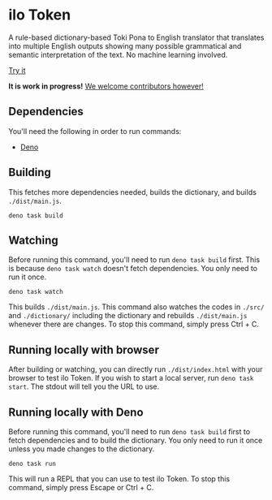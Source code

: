 # ilo Token

A rule-based dictionary-based Toki Pona to English translator that translates
into multiple English outputs showing many possible grammatical and semantic
interpretation of the text. No machine learning involved.

[Try it](https://ilo-token.github.io/)

**It is work in progress!**
[We welcome contributors however!](./CONTRIBUTING.md)

## Dependencies

You'll need the following in order to run commands:

- [Deno](https://deno.com/)

## Building

This fetches more dependencies needed, builds the dictionary, and builds
`./dist/main.js`.

```
deno task build
```

## Watching

Before running this command, you'll need to run `deno task build` first. This is
because `deno task watch` doesn't fetch dependencies. You only need to run it
once.

```
deno task watch
```

This builds `./dist/main.js`. This command also watches the codes in `./src/`
and `./dictionary/` including the dictionary and rebuilds `./dist/main.js`
whenever there are changes. To stop this command, simply press Ctrl + C.

## Running locally with browser

After building or watching, you can directly run `./dist/index.html` with your
browser to test ilo Token. If you wish to start a local server, run
`deno task start`. The stdout will tell you the URL to use.

## Running locally with Deno

Before running this command, you'll need to run `deno task build` first to fetch
dependencies and to build the dictionary. You only need to run it once unless
you made changes to the dictionary.

```
deno task run
```

This will run a REPL that you can use to test ilo Token. To stop this command,
simply press Escape or Ctrl + C.
